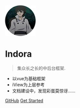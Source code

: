 ![logo](img/indora.png ':size=100x100')

# Indora

> 集众长之长的中后台框架.

* 以vue为基础框架
* iView为上层参考
* 文档建设中，发现彩蛋莫惊讶……

[GitHub](***)
[Get Started](quickstart.md)